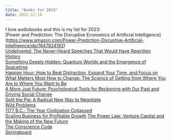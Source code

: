 ```yaml
---
title: "Books for 2023"
date: 2022-12-18
---
```



I love audiobooks and this is my list for 2023:    
[Power and Prediction: The Disruptive Economics of Artificial Intelligence] (https://www.amazon.com/Power-Prediction-Disruptive-Artificial-Intelligence/dp/1647824192)  
[Undelivered: The Never-Heard Speeches That Would Have Rewritten History](https://www.amazon.com/Undelivered-Never-Heard-Speeches-Rewritten-History/dp/1250240700/ref=tmm_hrd_swatch_0?_encoding=UTF8&qid=1668785027&sr=1-1)  
[Something Deeply Hidden: Quantum Worlds and the Emergence of Spacetime ](https://www.amazon.com/Something-Deeply-Hidden-Emergence-Spacetime/dp/1524743011/ref=sr_1_1?crid=DX99MTCTAH3S&keywords=something+deeply+hidden+sean+carroll&qid=1668785063&s=books&sprefix=something+deep%2Cstripbooks%2C93&sr=1-1)  
[Happier Hour: How to Beat Distraction, Expand Your Time, and Focus on What Matters Most ](https://www.amazon.com/Happier-Hour-Distraction-Expand-Matters/dp/1982148802/ref=sr_1_1?crid=27RENTM9NFN2G&keywords=happier+hour+book+cassie+holmes&qid=1668785099&s=books&sprefix=happier+hour%2Cstripbooks%2C81&sr=1-1) 
[How to Change: The Science of Getting from Where You Are to Where You Want to Be](https://wsp.wharton.upenn.edu/book/how-to-change/)  
[A More Just Future: Psychological Tools for Reckoning with Our Past and Driving Social Change](https://www.amazon.com/More-Just-Future-Psychological-Reckoning/dp/1982157607/ref=sr_1_1?crid=T8YHXNXPBYF6&keywords=a+more+just+future&qid=1668785124&s=books&sprefix=a+more+just+future%2Cstripbooks%2C81&sr=1-1)  
[Split the Pie: A Radical New Way to Negotiate](https://www.amazon.com/Split-Pie-Radical-New-Negotiate/dp/0063135485/ref=sr_1_1?crid=24UJYUKFKMTW2&keywords=split+the+pie&qid=1668785156&s=books&sprefix=spli%2Cstripbooks%2C93&sr=1-1)  
[Wild Problems](https://www.amazon.com/Wild-Problems-Guide-Decisions-Define/dp/0593418255/ref=sr_1_1?crid=1YT8F06X862BD&keywords=wild+problems+russ+roberts&qid=1668785186&s=books&sprefix=wild+problem%2Cstripbooks%2C100&sr=1-1)  
[1177 B.C.: The Year Civilization Collapsed ](https://www.amazon.com/1177-B-C-Civilization-Collapsed-Revised/dp/0691208018/ref=sr_1_1?crid=33ABPHHHNK0GQ&keywords=1177+bc+the+year+civilization+collapsed+by+eric+cline&qid=1668785301&s=books&sprefix=1177%2Cstripbooks%2C150&sr=1-1)  
[Scaling Business for Profitable Growth](https://executiveeducation.wharton.upenn.edu/for-individuals/all-programs/scaling-business-for-profitable-growth/) 
[The Power Law: Venture Capital and the Making of the New Future ](https://www.amazon.com/Power-Law-Venture-Capital-Making/dp/052555999X/ref=sr_1_1?crid=1HOWI8N3OR6MT&keywords=the+power+law+sebastian+mallaby&qid=1668785267&s=books&sprefix=the+power+law%2Cstripbooks%2C92&sr=1-1)  
[The Conscience Code](https://wsp.wharton.upenn.edu/book/the-conscience-code/)  
[Springboard](https://wsp.wharton.upenn.edu/book/springboard/)

